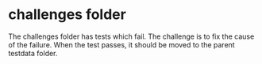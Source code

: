 # challenges folder

The challenges folder has tests which fail. The challenge is to fix the cause of the failure.
When the test passes, it should be moved to the parent testdata folder.

